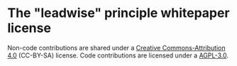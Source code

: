 # The "leadwise" principle whitepaper license

Non-code contributions are shared under a [Creative Commons-Attribution 4.0](https://creativecommons.org/licenses/by/4.0/) (CC-BY-SA) license. Code contributions are licensed under a [AGPL-3.0](https://www.gnu.org/licenses/).
